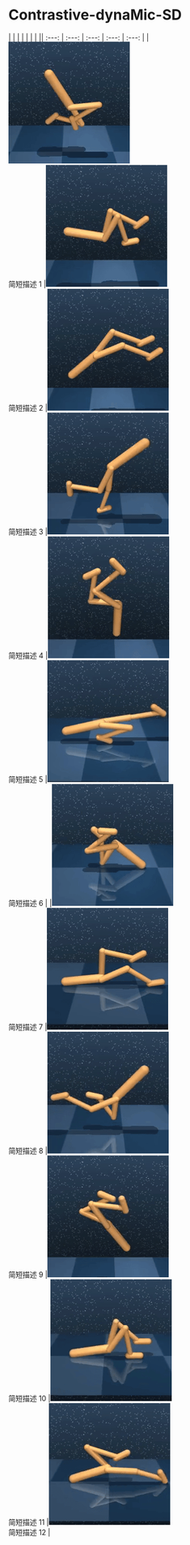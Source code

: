 # Contrastive-dynaMic-SD


| | | | | | |
|| :---: | :---: | :---: | :---: | :---: |
|![GIF 1](comsdgif/w1.gif)<br>简短描述 1 |![GIF 2](comsdgif/w2.gif)<br>简短描述 2 |![GIF 3](comsdgif/w3.gif)<br>简短描述 3 |![GIF 4](comsdgif/w4.gif)<br>简短描述 4 |![GIF 5](comsdgif/w5.gif)<br>简短描述 5 |![GIF 6](comsdgif/w6.gif)<br>简短描述 6 |
|![GIF 7](comsdgif/w7.gif)<br>简短描述 7 |![GIF 8](comsdgif/w8.gif)<br>简短描述 8 |![GIF 9](comsdgif/w9.gif)<br>简短描述 9 |![GIF 10](comsdgif/w10.gif)<br>简短描述 10 |![GIF 11](comsdgif/w11.gif)<br>简短描述 11 |![GIF 12](comsdgif/w12.gif)<br>简短描述 12 |
